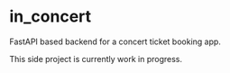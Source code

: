 # in_concert

FastAPI based backend for a concert ticket booking app.

This side project is currently work in progress.

